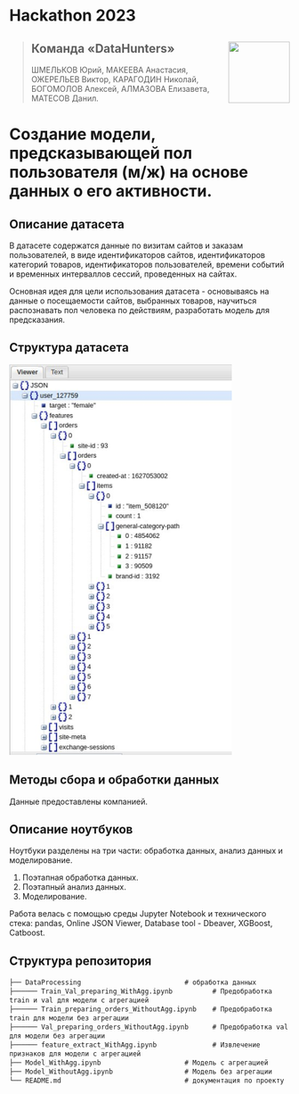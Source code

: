 # Hackathon 2023 

><img align="right" width="110" height="110" src="https://user-images.githubusercontent.com/78375128/209393192-0b0016f6-a7ba-497d-a1e5-14df769c4816.png">
>
>## Команда «DataHunters»
>
>ШМЕЛЬКОВ Юрий, МАКЕЕВА Анастасия, ОЖЕРЕЛЬЕВ Виктор, КАРАГОДИН Николай, БОГОМОЛОВ Алексей, АЛМАЗОВА Елизавета, МАТЕСОВ Данил.

# Создание модели, предсказывающей пол пользователя (м/ж) на основе данных о его активности.

## Описание датасета

В датасете содержатся данные по визитам сайтов и заказам пользователей, в виде идентификаторов сайтов, идентификаторов категорий товаров, идентификаторов пользователей, времени событий и временных интерваллов сессий, проведенных на сайтах.

Основная идея для цели использования датасета - основываясь на данные о посещаемости сайтов, выбранных товаров, научиться распознавать пол человека по действиям, разработать модель для предсказания.

## Структура датасета

<img src="./resources/scrinStructData.jpg" width="400" height="700"/>

## Методы сбора и обработки данных
Данные предоставлены компанией.

## Описание ноутбуков

Ноутбуки разделены на три части: обработка данных, анализ данных и моделирование.

1. Поэтапная обработка данных.
2. Поэтапный анализ данных.   
3. Моделирование.

Работа велась с помощью среды Jupyter Notebook и технического стека: pandas, Online JSON Viewer, Database tool - Dbeaver, XGBoost, Catboost.

## Структура репозитория

    ├── DataProcessing                          # обработка данных
    ├────── Train_Val_preparing_WithAgg.ipynb          # Предобработка train и val для модели с агрегацией
    ├────── Train_preparing_orders_WithoutAgg.ipynb    # Предобработка train для модели без агрегации
    ├────── Val_preparing_orders_WithoutAgg.ipynb      # Предобработка val для модели без агрегации
    ├────── feature_extract_WithAgg.ipynb              # Извлечение признаков для модели с агрегацией
    ├── Model_WithAgg.ipynb                     # Модель с агрегацией
    ├── Model_WithoutAgg.ipynb                  # Модель без агрегации
    └── README.md                               # документация по проекту
